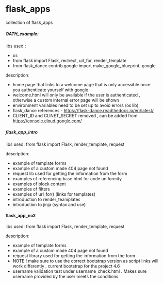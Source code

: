 # flask_apps
collection of flask_apps

##### OATH_example: #####

libs used :
- os 
- from flask import Flask, redirect, url_for, render_template
- from flask_dance.contrib.google import make_google_blueprint, google

description:
- home page that links to a welcome page that is only accessible once you authenticate yourself with google 
- welcome.html will only be available if the user is authenticated , otherwise a custom internal error page will be shown 
- environment variables need to be set up to avoid errors (os lib)
- flask_dance references - https://flask-dance.readthedocs.io/en/latest/
- CLIENT_ID and CLINET_SECRET removed , can be added from https://console.cloud.google.com/

##### flask_app_intro ####

libs used: 
from flask import Flask, render_template, request

description:

- example of template forms 
- example of a custom made 404 page not found 
- request lib used for getting the information from the form 
- examples of referencing base.html for code uniformity 
- examples of block content 
- examples of filters 
- examples of url_for() (links for templates)
- introduction to render_teamplates
- introduction to jinja (syntax and use)


#### flask_app_no2 ####

libs used: 
from flask import Flask, render_template, request

description:
- example of template forms 
- example of a custom made 404 page not found 
- request library used for getting the information from the form 
- NOTE ! make sure to use the correct bootstrap version as script links will work differently , current bootstrap for the project 4.6
- username validation test under username_check.html . Makes sure username provided by the user meets the conditions 
